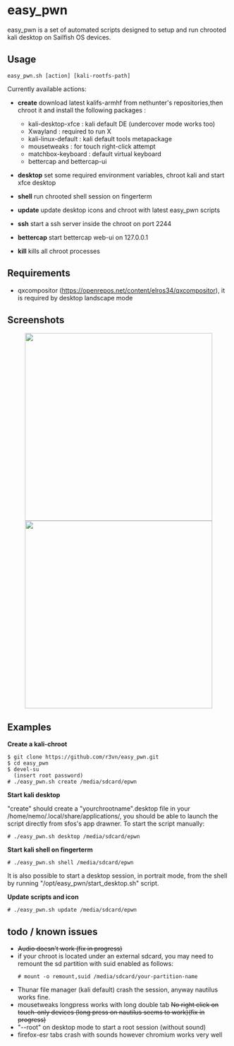 # easy_pwn

easy_pwn is a set of automated scripts designed to setup and run chrooted kali desktop on Sailfish OS devices.

## Usage

```
easy_pwn.sh [action] [kali-rootfs-path]
```
Currently available actions:

- **create** download latest kalifs-armhf from nethunter's repositories,then chroot it and install the following packages :
	- kali-desktop-xfce : kali default DE (undercover mode works too)
	- Xwayland : required to run X 
	- kali-linux-default : kali default tools metapackage
	- mousetweaks : for touch right-click attempt
	- matchbox-keyboard : default virtual keyboard
	- bettercap and bettercap-ui

- **desktop** set some required environment variables, chroot kali and start xfce desktop
- **shell** run chrooted shell session on fingerterm
- **update** update desktop icons and chroot with latest easy_pwn scripts
- **ssh** start a ssh server inside the chroot on port 2244
- **bettercap** start bettercap web-ui on 127.0.0.1
- **kill** kills all chroot processes

## Requirements

 - qxcompositor (https://openrepos.net/content/elros34/qxcompositor), it is required by desktop landscape mode

## Screenshots

<p align="center">
	<img src="https://user-images.githubusercontent.com/635790/71497108-0aff7100-2857-11ea-9b95-977d9ccb8adf.jpg" width="425px"> <img src="https://user-images.githubusercontent.com/635790/71497196-692c5400-2857-11ea-9b7c-25bd8d5eb6bb.jpg" width="425px">
</p>

## Examples

**Create a kali-chroot**

```
$ git clone https://github.com/r3vn/easy_pwn.git
$ cd easy_pwn
$ devel-su
  (insert root password)
# ./easy_pwn.sh create /media/sdcard/epwn
```

**Start kali desktop**

"create" should create a "yourchrootname".desktop file in your /home/nemo/.local/share/applications/, you should be able to launch the script directly from sfos's app drawner.
To start the script manually:

```
# ./easy_pwn.sh desktop /media/sdcard/epwn
```

**Start kali shell on fingerterm**

```
# ./easy_pwn.sh shell /media/sdcard/epwn
```
It is also possible to start a desktop session, in portrait mode, from the shell by running "/opt/easy_pwn/start_desktop.sh" script.

**Update scripts and icon**

```
# ./easy_pwn.sh update /media/sdcard/epwn
```

## todo / known issues

- ~~Audio doesn't work (fix in progress)~~
- if your chroot is located under an external sdcard, you may need to remount the sd partition with suid enabled as follows:
	```
	# mount -o remount,suid /media/sdcard/your-partition-name
	```
- Thunar file manager (kali default) crash the session, anyway nautilus works fine.
- mousetweaks longpress works with long double tab ~~No right click on touch-only devices (long press on nautilus seems to work)(fix in progress)~~
- "--root" on desktop mode to start a root session (without sound)
- firefox-esr tabs crash with sounds however chromium works very well